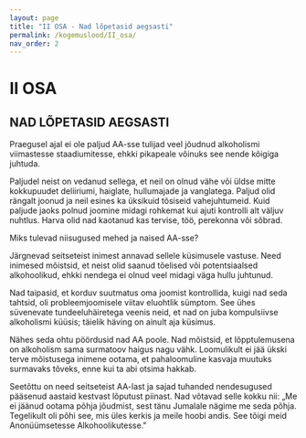 ```yaml
---
layout: page
title: "II OSA - Nad lõpetasid aegsasti"
permalink: /kogemuslood/II_osa/
nav_order: 2
---
```


# II OSA

## NAD LÕPETASID AEGSASTI

Praegusel ajal ei ole paljud AA-sse tulijad veel jõudnud alkoholismi viimastesse staadiumitesse, ehkki pikapeale võinuks see nende kõigiga juhtuda.

Paljudel neist on vedanud sellega, et neil on olnud vähe või üldse mitte kokkupuudet deliiriumi, haiglate, hullumajade ja vanglatega. Paljud olid rängalt joonud ja neil esines ka üksikuid tõsiseid vahejuhtumeid. Kuid paljude jaoks polnud joomine midagi rohkemat kui ajuti kontrolli alt väljuv nuhtlus. Harva olid nad kaotanud kas tervise, töö, perekonna või sõbrad.

Miks tulevad niisugused mehed ja naised AA-sse?

Järgnevad seitseteist inimest annavad sellele küsimusele vastuse. Need inimesed mõistsid, et neist olid saanud tõelised või potentsiaalsed alkohoolikud, ehkki nendega ei olnud veel midagi väga hullu juhtunud.

Nad taipasid, et korduv suutmatus oma joomist kontrollida, kuigi nad seda tahtsid, oli probleemjoomisele viitav eluohtlik sümptom. See ühes süvenevate tundeeluhäiretega veenis neid, et nad on juba kompulsiivse alkoholismi küüsis; täielik häving on ainult aja küsimus.

Nähes seda ohtu pöördusid nad AA poole. Nad mõistsid, et lõpptulemusena on alkoholism sama surmatoov haigus nagu vähk. Loomulikult ei jää ükski terve mõistusega inimene ootama, et pahaloomuline kasvaja muutuks surmavaks tõveks, enne kui ta abi otsima hakkab.

Seetõttu on need seitseteist AA-last ja sajad tuhanded nendesugused pääsenud aastaid kestvast lõputust piinast. Nad võtavad selle kokku nii: „Me ei jäänud ootama põhja jõudmist, sest tänu Jumalale nägime me seda põhja. Tegelikult oli põhi see, mis üles kerkis ja meile hoobi andis. See tõigi meid Anonüümsetesse Alkohoolikutesse."